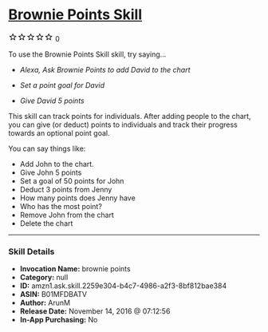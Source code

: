 # [Brownie Points Skill](http://alexa.amazon.com/#skills/amzn1.ask.skill.2259e304-b4c7-4986-a2f3-8bf812bae384)
![0 stars](../../images/ic_star_border_black_18dp_1x.png)![0 stars](../../images/ic_star_border_black_18dp_1x.png)![0 stars](../../images/ic_star_border_black_18dp_1x.png)![0 stars](../../images/ic_star_border_black_18dp_1x.png)![0 stars](../../images/ic_star_border_black_18dp_1x.png) 0

To use the Brownie Points Skill skill, try saying...

* *Alexa, Ask Brownie Points to add David to the chart*

* *Set a point goal for David*

* *Give David 5 points*

This skill can track points for individuals. After adding people to the chart, you can give (or deduct) points to individuals and track their  progress towards an optional point goal. 

You can say things like:
- Add John to the chart. 
- Give John 5 points
- Set a goal of 50 points for John
- Deduct 3 points from Jenny
- How many points does Jenny have
- Who has the most point?
- Remove John from the chart
- Delete the chart

***

### Skill Details

* **Invocation Name:** brownie points
* **Category:** null
* **ID:** amzn1.ask.skill.2259e304-b4c7-4986-a2f3-8bf812bae384
* **ASIN:** B01MFDBATV
* **Author:** ArunM
* **Release Date:** November 14, 2016 @ 07:12:56
* **In-App Purchasing:** No
